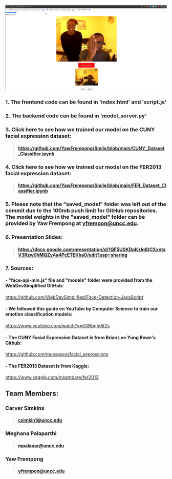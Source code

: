 <img src="smile.PNG" width="1000">

### 1. The frontend code can be found in 'index.html' and 'script.js'
### 2. The backend code can be found in 'model_server.py'
### 3. Click here to see how we trained our model on the CUNY facial expression dataset: 
> #### https://github.com/YawFrempong/Smile/blob/main/CUNY_Dataset_Classifier.ipynb
### 4. Click here to see how we trained our model on the FER2013 facial expression dataset: 
> #### https://github.com/YawFrempong/Smile/blob/main/FER_Dataset_Classifier.ipynb

### 5. Please note that the "saved_model" folder was left out of the commit due to the 100mb push limit for GitHub repositories. The model weights in the "saved_model" folder can be provided by Yaw Frempong at yfrempon@uncc.edu. 

### 6. Presentation Slides: 
> #### https://docs.google.com/presentation/d/1QF5U0KDpKzIqIGCXxntaV3Rzw0hMQZy4a4PcETEKha0/edit?usp=sharing

### 7. Sources:
#### - "face-api-min.js" file and "models" folder were provided from the WebDevSimplified GitHub: 
https://github.com/WebDevSimplified/Face-Detection-JavaScript
#### - We followed this guide on YouTube by Computer Science to train our emotion classification models: 
https://www.youtube.com/watch?v=iGWbqhdjf2s
#### - The CUNY Facial Expression Dataset is from Brian Lee Yung Rowe's Github: 
https://github.com/muxspace/facial_expressions
#### - The FER2013 Dataset is from Kaggle: 
https://www.kaggle.com/msambare/fer2013

## Team Members:
### Carver Simkins
> #### csimkin1@uncc.edu

### Meghana Palaparthi
> #### mpalapar@uncc.edu

### Yaw Frempong
> #### yfrempon@uncc.edu
